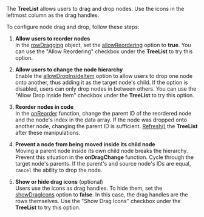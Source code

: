 The **TreeList** allows users to drag and drop nodes. Use the icons in the leftmost column as the drag handles.

To configure node drag and drop, follow these steps:

1. **Allow users to reorder nodes**         
In the [rowDragging][0] object, set the [allowReordering][1] option to **true**. You can use the "Allow Reordering" checkbox under the **TreeList** to try this option.

1. **Allow users to change the node hierarchy**           
Enable the [allowDropInsideItem][4] option to allow users to drop one node onto another, thus adding it as the target node's child. If the option is disabled, users can only drop nodes in between others. You can use the "Allow Drop Inside Item" checkbox under the **TreeList** to try this option.

1. **Reorder nodes in code**        
In the [onReorder][2] function, change the parent ID of the reordered node and the node's index in the data array. If the node was dropped onto another node, changing the parent ID is sufficient. [Refresh()][5] the **TreeList** after these manipulations.

1. **Prevent a node from being moved inside its child node**        
Moving a parent node inside its own child node breaks the hierarchy. Prevent this situation in the **onDragChange** function. Cycle through the target node's parents. If the parent's and source node's IDs are equal, `cancel` the ability to drop the node.

1. **Show or hide drag icons** (optional)       
Users use the icons as drag handles. To hide them, set the [showDragIcons][6] option to **false**. In this case, the drag handles are the rows themselves. Use the "Show Drag Icons" checkbox under the **TreeList** to try this option.

[0]: /Documentation/ApiReference/UI_Widgets/dxTreeList/Configuration/rowDragging/
[1]: /Documentation/ApiReference/UI_Widgets/dxTreeList/Configuration/rowDragging/#allowReordering
[2]: /Documentation/ApiReference/UI_Widgets/dxTreeList/Configuration/rowDragging/#onReorder
[3]: /Documentation/ApiReference/UI_Widgets/dxTreeList/Configuration/rowDragging/#onDragChange
[4]: /Documentation/ApiReference/UI_Widgets/dxTreeList/Configuration/rowDragging/#allowDropInsideItem
[5]: /Documentation/ApiReference/UI_Widgets/dxTreeList/Methods/#refresh
[6]: /Documentation/ApiReference/UI_Widgets/dxTreeList/Configuration/rowDragging/#showDragIcons
